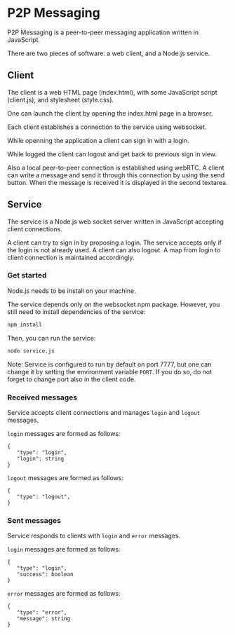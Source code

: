 # P2P Messaging

P2P Messaging is a peer-to-peer messaging application written in JavaScript.

There are two pieces of software: a web client, and a Node.js service.

## Client

The client is a web HTML page (index.html), with some JavaScript script
(client.js), and stylesheet (style.css).

One can launch the client by opening the index.html page in a browser.

Each client establishes a connection to the service using websocket.

While openning the application a client can sign in with a login.

While logged the client can logout and get back to previous sign in view.

Also a local peer-to-peer connection is established using webRTC. A client can
write a message and send it through this connection by using the send button.
When the message is received it is displayed in the second textarea.

## Service

The service is a Node.js web socket server written in JavaScript accepting
client connections.

A client can try to sign in by proposing a login. The service accepts only if
the login is not already used. A client can also logout. A map from login to
client connection is maintained accordingly.

### Get started

Node.js needs to be install on your machine.

The service depends only on the websocket npm package. However, you still need
to install dependencies of the service:
```bash
npm install
```

Then, you can run the service:
```bash
node service.js
```

Note: Service is configured to run by default on port 7777, but one can change
it by setting the environment variable `PORT`. If you do so, do not forget to
change port also in the client code.

### Received messages

Service accepts client connections and manages `login` and `logout` messages.

`login` messages are formed as follows:
```
{
   "type": "login",
   "login": string
}
```
`logout` messages are formed as follows:
```
{
   "type": "logout",
}
```

### Sent messages

Service responds to clients with `login` and `error` messages.

`login` messages are formed as follows:
```
{
   "type": "login",
   "success": boolean
}
```

`error` messages are formed as follows:
```
{
   "type": "error",
   "message": string
}
``` 

